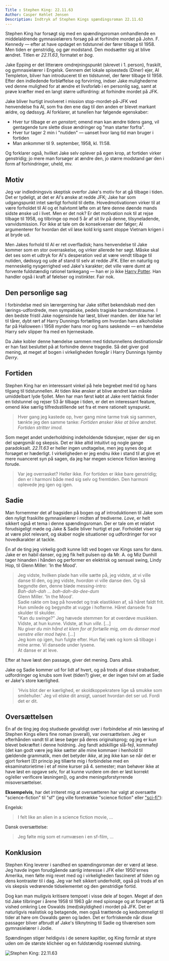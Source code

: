 ```yaml
---
Title : Stephen King: 22.11.63
Author: Casper Kehlet Jensen
Description: Indtryk af Stephen Kings spændingsroman 22.11.63
---
```


Stephen King har forsøgt sig med en spændingsroman omhandlende en middelaldrende
gymnasielærers forsøg på at forhindre mordet på John. F. Kennedy — efter at
have opdaget en tidstunnel der fører tilbage til 1958. Men tiden er genstridig,
og gør modstand. Den modsætter sig at blive ændret.
Titlen er *22.11.63*, formatet er *bog*.

Jake Epping er det litterære omdrejningspunkt (skrevet i 1. person), fraskilt,
og gymnasielærer i Engelsk. Gennem det lokale spisesteds (Diner) ejer, Al
Templeton, bliver han introduceret til en tidstunnel, der fører tilbage til
1958. Efter den indledende forbløffelse og forvirring, indser Jake mulighederne
ved denne mulighed for at ændre et livsforløb i en personlig sag, samt at prøve
kræfter med en langt større udfordring: at forhindre mordet på JFK.

Jake bliver hurtigt involveret i mission stop-mordet-på-JFK ved henvendelse fra
Al, som fra den ene dag til den anden er blevet markant ældre, og dødssyg.
Al forklarer, at tunellen har følgende egenskaber:

 * Hver tur tilbage er *en genstart*; omend man kan ændre tidens gang, vil
   gentagende ture slette disse ændringer og "man starter forfra".
 * Hver tur tager 2 min i "nutiden" — uanset hvor lang tid man bruger i fortiden
 * Man ankommer til 9. september, 1958, kl. 11:58.

Og forklarer også, hvilket Jake selv oplever på egen krop, at fortiden virker
genstridig; jo mere man forsøger at ændre den, jo større modstand gør den i
form af forhindringer, uheld, mv. 


## Motiv
Jeg var indledningsvis skeptisk overfor Jake's motiv for at gå tilbage i tiden.
Det er tydeligt, at det er Al's ønske at redde JFK; Jake har som udgangspunkt
intet særligt forhold til dette. Hovedmotivationen virker til at være forholdet
til Al og et halvtomt løfte om at føre denne døende mands sidste ønske ud i
livet. Men er det nok? Er det motivation nok til at rejse tilbage til 1958,
og tilbringe op mod 5 år af sit liv på denne, tilsyneladende, vanvidsmission.
For ikke at tale om de konsekvenser der følger; Al argumenterer for hvordan det
vil løse kold krig samt stoppe Vietnam krigen i at bryde ud.

Men Jakes forhold til Al er ret overfladisk; hans henvendelse til Jake kommer
som en stor overraskelse, og virker allerede her søgt. Måske skal det ses som
et udtryk for Al's desperation ved at være vendt tilbage til nutiden, dødssyg
og ude af stand til selv at redde JFK. Eller en naturlig og menneskelig
nysgerrighed ved Jake's karakter; det ville være dumt at forvente fuldstændig
rationel tankegang — han er jo ikke
[Harry Potter](/blog/harry-potter-and-the-methods-of-rationality).
Han handler også i kraft af følelser og instinkter. Fair nok.


## Den personlige sag
I forbindelse med sin lærergerning har Jake stiftet bekendskab med den
lærings-udfordrede, men sympatiske, pedels tragiske barndomstraume.
I den bedste fristil Jake nogensinde har læst, bliver manden. der ikke har let
til tårer, dybt rørt af Harry Dunnings fortælling om hvordan hans alkoholiske
far på Halloween i 1958 myrder hans mor og hans søskende — en hændelse Harry
selv slipper fra med en hjerneskade.

Da Jake kobler denne hændelse sammen med tidstunnellens destinationsår er han
fast besluttet på at forhindre denne tragedie. Så det giver god mening, at
meget af bogen i virkeligheden foregår i Harry Dunnings hjemby *Derry*.


## Fortiden
Stephen King har en interessant vinkel på hele begrebet med tid og hans tilgang
til tidstunnellen. At tiden ikke ønsker at blive ændret kan måske umiddelbart
lyde fjollet. Men har man først købt at Jake rent faktisk finder en tidstunnel
og rejser 53 år tilbage i tiden, er det en interessant feature, omend ikke
særlig tilfredsstillende set fra et mere rationelt synspunkt.

> Hver gang jeg kastede op, hver gang mine tarme trak sig sammen,
> tænkte jeg den samme tanke: *Fortiden ønsker ikke at blive ændret.*
> *Fortiden stritter imod.*

Som meget andet underholdning indeholdende tidsrejser, rejser der sig en del
spørgsmål og skepsis. Det er ikke altid intuitivt og nogle gange paradoksalt.
*22.11.63* er heller ingen undtagelse, men jeg synes dog at forsøget er
hæderligt. I virkeligheden er jeg endnu ikke i stand til at give et mere
nuanceret syn på sagen, da jeg har megen science fiction læsning forude.

> Var jeg overrasket? Heller ikke.
> For fortiden er ikke bare genstridig;
> den er i harmoni både med sig selv og fremtiden.
> Den harmoni oplevede jeg igen og igen.


## Sadie
Man fornemmer det af bagsiden på bogen og af introduktionen til Jake som den
nyligt fraskilte gymnasielærer i midten af trediverne. *Love*, er helt sikkert
også et tema i denne spændingsroman. Der er tale om et relativt forudsigeligt
møde og Jake & Sadie bliver hurtigt et par. Forholdet viser sig at være plot
relevant, og skaber nogle situationer og udfordringer for vor hovedkarakter
at tackle.

Én af de ting jeg virkelig godt kunne lidt ved bogen var Kings sans for dans.
Jake er en habil danser, og jeg fik helt pulsen op da Mr. A. og Miz Dunhill
tager hinanden i hånden og performer en elektrisk og sensuel swing, Lindy Hop,
til Glenn Miller: 'In the Mood'.

> Jeg vidste, hvilken plade han ville sætte på, jeg vidste,
> at vi ville danse til den, og jeg vidste, *hvordan* vi ville danse den.
> Og så begyndte den, denne bløde messing-intro:  
> *Bah-dah-dah* ... *bah-dah-da-dee-dum*  
> Glenn Miller. 'In the Mood'.  
> Sadie rakte om bag på hovedet og trak elastikken af, så håret faldt frit.
> Hun smilede og begyndte at vugge i hofterne.
> Håret dansede fra skulder til skulder.  
> "Kan du swinge?" Jeg hævede stemmen for at overdøve musikken.
> Vidste, at hun kunne. Vidste, at hun *ville*.
> [...]  
> *Nu giver du min hånd et klem for at fortælle mig,*
> *om du danser mod venstre eller mod højre.*
> [...]  
> Jeg kom op igen, hun fulgte efter.
> Hun fløj væk og kom så tilbage i mine arme. Vi dansede under lysene.  
> At danse er at leve.

Efter at have læst den passage, giver det mening. Dans altså.

Jake og Sadie kommer ud for lidt af hvert, og på trods af disse strabadser,
udfordringer og knubs som livet (tiden?) giver, er der ingen tvivl om at Sadie
er Jake's store kærlighed.

> 'Hvis blot der er kærlighed,
> er skoldkoppekratere lige så smukke som smilehuller.'
> Jeg vil elske dit ansigt, uanset hvordan det ser ud. Fordi det er dit.


## Oversættelsen
Én af de ting jeg dog studsede gevaldigt over i forbindelse af min læsning
af Stephen Kings ellers fine roman (overall), var *oversættelsen*. Jeg er
efterhånden vandt til at læse bøger på deres originalsprog; og jeg er kun
blevet bekræftet i denne holdning. Jeg fandt adskillige slå-fejl, kommafejl
(det kan godt være jeg ikke sætter alle mine kommaer i henhold til gældende
grammatik, men det betyder *ikke*, at jeg ikke kan se når det er gjort forkert
[Et princip jeg tillærte mig i forbindelse med en eksaminatorietime i et af
mine kurser på 4. semester; man behøver ikke at have løst en opgave selv,
for at kunne vurdere om den er løst korrekt og/eller verificere løsningen]),
og andre meningsforstyrrende misoversættelser. 

__Eksempelvis__, har det irriteret mig at oversætteren har valgt at oversætte
"science-fiction" til "sf" (jeg ville foretrække "science fiction" eller
["sci-fi"](http://ordnet.dk/ddo/ordbog?query=scifi)):

Engelsk:
> I felt like an alien in a science fiction movie, ...

Dansk oversættelse:
> Jeg følte mig som et rumvæsen i en sf-film, ...


## Konklusion
Stephen King leverer i sandhed en spændingsroman der er værd at læse. Jeg havde
ingen forudgående *særlig* interesse i JFK eller 1950'ernes Amerika, men følte
mig revet med og i virkeligheden fascineret af tiden og dens kontraster til i
dag. Jeg var helt sikkert underholdt, også på trods af en vis skepsis
vedrørende tidselementet og den genstridige fortid.

Dog kan man muligvis kritisere tempoet i visse dele af bogen. Meget af den tid
Jake tilbringer i årene 1958 til 1963 går med spionage og at forsøget at få
vished omkring Lee Oswalds (med)skyldighed i mordet på JFK. Det er naturligvis
realistisk og betagende, men også trættende og kedsommeligt til tider at høre
om Oswalds gøren og laden. Det er forfriskende når disse passager bliver
afbrudt af Jake's tilknytning til Sadie og tilværelsen som gymnasielærer i
Jodie.

Spændingen stiger heldigvis i de senere kapitler, og King formår at styre uden
om de største klichéer og en fuldstændig rosenrød slutning.

![Stephen King: 22.11.63](/static/img/stephenKing_221163.jpg)

